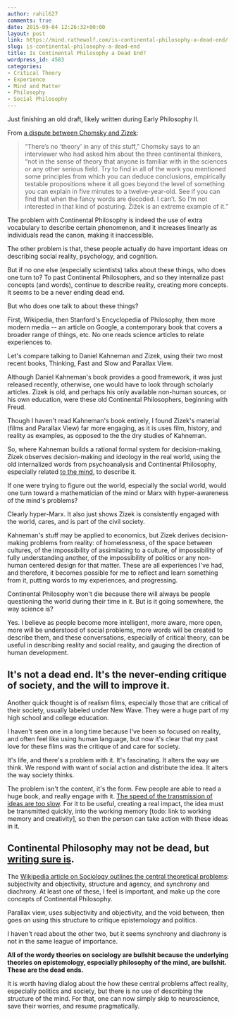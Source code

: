 ```yaml
---
author: rahil627
comments: true
date: 2015-09-04 12:26:32+00:00
layout: post
link: https://mind.rathewolf.com/is-continental-philosophy-a-dead-end/
slug: is-continental-philosophy-a-dead-end
title: Is Continental Philosophy a Dead End?
wordpress_id: 4583
categories:
- Critical Theory
- Experience
- Mind and Matter
- Philosophy
- Social Philosophy
---
```


Just finishing an old draft, likely written during Early Philosophy II.

From [a dispute between Chomsky and Zizek](http://www.openculture.com/2013/07/slavoj-zizek-responds-to-noam-chomsky.html):


<blockquote>“There’s no ‘theory’ in any of this stuff,” Chomsky says to an interviewer who had asked him about the three continental thinkers, “not in the sense of theory that anyone is familiar with in the sciences or any other serious field. Try to find in all of the work you mentioned some principles from which you can deduce conclusions, empirically testable propositions where it all goes beyond the level of something you can explain in five minutes to a twelve-year-old. See if you can find that when the fancy words are decoded. I can’t. So I’m not interested in that kind of posturing. Žižek is an extreme example of it.”</blockquote>



The problem with Continental Philosophy is indeed the use of extra vocabulary to describe certain phenomenon, and it increases linearly as individuals read the canon, making it inaccessible. 

The other problem is that, these people actually do have important ideas on describing social reality, psychology, and cognition. 

But if no one else (especially scientists) talks about these things, who does one turn to? To past Continental Philosophers, and so they internalize past concepts (and words), continue to describe reality, creating more concepts. It seems to be a never ending dead end.

But who does one talk to about these things?

First, Wikipedia, then Stanford's Encyclopedia of Philosophy, then more modern media -- an article on Google, a contemporary book that covers a broader range of things, etc. No one reads science articles to relate experiences to.

Let's compare talking to Daniel Kahneman and Zizek, using their two most recent books, Thinking, Fast and Slow and Parallax View.

Although Daniel Kahneman's book provides a good framework, it was just released recently, otherwise, one would have to look through scholarly articles. Zizek is old, and perhaps his only available non-human sources, or his own education, were these old Continental Philosophers, beginning with Freud.

Though I haven't read Kahneman's book entirely, I found Zizek's material (films and Parallax View) far more engaging, as it is uses film, history, and reality as examples, as opposed to the the dry studies of Kahneman.

So, where Kahneman builds a rational formal system for decision-making, Zizek observes decision-making and ideology in the real world, using the old internalized words from psychoanalysis and Continental Philosophy, especially related [to the mind](https://en.wikipedia.org/wiki/Philosophy_of_mind#Philosophy_of_mind_in_the_continental_tradition), to describe it.

If one were trying to figure out the world, especially the social world, would one turn toward a mathematician of the mind or Marx with hyper-awareness of the mind's problems?

Clearly hyper-Marx. It also just shows Zizek is consistently engaged with the world, cares, and is part of the civil society.

Kahneman's stuff may be applied to economics, but Zizek derives decision-making problems from reality: of homelessness, of the space between cultures, of the impossibility of assimilating to a culture, of impossibility of fully understanding another, of the impossibility of politics or any non-human centered design for that matter. These are all experiences I've had, and therefore, it becomes possible for me to reflect and learn something from it, putting words to my experiences, and progressing.

Continental Philosophy won't die because there will always be people questioning the world during their time in it. But is it going somewhere, the way science is?

Yes. I believe as people become more intelligent, more aware, more open, more will be understood of social problems, more words will be created to describe them, and these conversations, especially of critical theory, can be useful in describing reality and social reality, and gauging the direction of human development.

**It's not a dead end. It's the never-ending critique of society, and the will to improve it.**
--

Another quick thought is of realism films, especially those that are critical of their society, usually labeled under New Wave. They were a huge part of my high school and college education.

I haven't seen one in a long time because I've been so focused on reality, and often feel like using human language, but now it's clear that my past love for these films was the critique of and care for society.

It's life, and there's a problem with it. It's fascinating. It alters the way we think. We respond with want of social action and distribute the idea. It alters the way society thinks.

The problem isn't the content, it's the form. Few people are able to read a huge book, and really engage with it. [The speed of the transmission of ideas are too slow](https://mind.rathewolf.com/the-speed-of-ideas). For it to be useful, creating a real impact, the idea must be transmitted quickly, into the working memory [todo: link to working memory and creativity], so then the person can take action with these ideas in it.

**Continental Philosophy may not be dead, but [writing sure is](https://mind.rathewolf.com/no-more-writing).**
--

The [Wikipedia article on Sociology outlines the central theoretical problems](https://en.wikipedia.org/wiki/Sociology#Central_theoretical_problems): subjectivity and objectivity, structure and agency, and synchrony and diachrony. At least one of these, I feel is important, and make up the core concepts of Continental Philosophy.

Parallax view, uses subjectivity and objectivity, and the void between, then goes on using this structure to critique epistemology and politics.

I haven't read about the other two, but it seems synchrony and diachrony is not in the same league of importance.

**All of the wordy theories on sociology are bullshit because the underlying theories on epistemology, especially philosophy of the mind, are bullshit. These are the dead ends.**

It is worth having dialog about the how these central problems affect reality, especially politics and society, but there is no use of describing the structure of the mind. For that, one can now simply skip to neuroscience, save their worries, and resume pragmatically.
